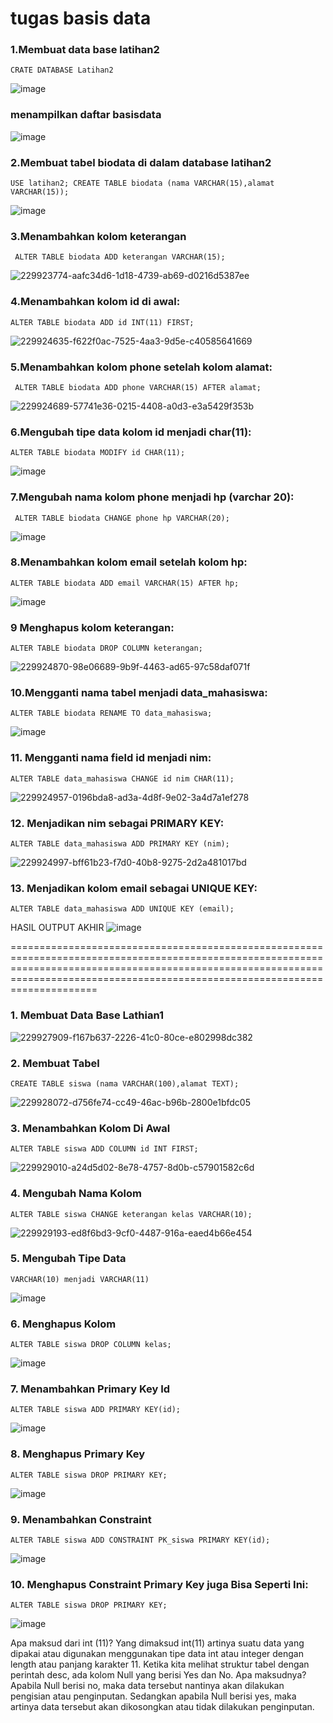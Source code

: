 # tugas basis data
### 1.Membuat data base latihan2
```
CRATE DATABASE Latihan2
```
![image](https://user-images.githubusercontent.com/115862112/230727331-95d36346-69e2-428c-a44b-dab6c34cdc07.png)
### menampilkan daftar basisdata
![image](https://user-images.githubusercontent.com/115862112/230727398-d6243cb4-380a-44f6-9e2b-eee022dad27e.png)

### 2.Membuat tabel biodata di dalam database latihan2
```
USE latihan2; CREATE TABLE biodata (nama VARCHAR(15),alamat VARCHAR(15));
```
![image](https://user-images.githubusercontent.com/115862112/230727493-b303606c-5588-4cc7-b623-8b1479dec6be.png)
### 3.Menambahkan kolom keterangan
```
 ALTER TABLE biodata ADD keterangan VARCHAR(15);
```
![229923774-aafc34d6-1d18-4739-ab69-d0216d5387ee](https://user-images.githubusercontent.com/115862112/230727709-cc161916-45d5-4c2f-8d06-735e6b7f600f.png)


### 4.Menambahkan kolom id di awal:
```
ALTER TABLE biodata ADD id INT(11) FIRST;
```
![229924635-f622f0ac-7525-4aa3-9d5e-c40585641669](https://user-images.githubusercontent.com/115862112/230727783-493d870c-b6f2-4f58-b23b-fa0a2607d7a8.png)
### 5.Menambahkan kolom phone setelah kolom alamat:
```
 ALTER TABLE biodata ADD phone VARCHAR(15) AFTER alamat;
```
![229924689-57741e36-0215-4408-a0d3-e3a5429f353b](https://user-images.githubusercontent.com/115862112/230727875-b41bcea8-43d3-4f7e-9247-8ef87932a978.png)
### 6.Mengubah tipe data kolom id menjadi char(11):
```
ALTER TABLE biodata MODIFY id CHAR(11);
```
![image](https://user-images.githubusercontent.com/115862112/230728053-0136d156-72fa-4b20-b87f-a81659be8290.png)
### 7.Mengubah nama kolom phone menjadi hp (varchar 20):
```
 ALTER TABLE biodata CHANGE phone hp VARCHAR(20);
```
![image](https://user-images.githubusercontent.com/115862112/230728096-20526d0e-002c-4fba-963a-240dcd2b9541.png)
### 8.Menambahkan kolom email setelah kolom hp:
```
ALTER TABLE biodata ADD email VARCHAR(15) AFTER hp;
```
![image](https://user-images.githubusercontent.com/115862112/230728163-a9246061-fb1e-4a4e-b453-7080d156b432.png)
### 9 Menghapus kolom keterangan:
```
ALTER TABLE biodata DROP COLUMN keterangan;
```
![229924870-98e06689-9b9f-4463-ad65-97c58daf071f](https://user-images.githubusercontent.com/115862112/230745923-a4439e0b-6894-45d4-9677-956c6de8f001.png)

### 10.Mengganti nama tabel menjadi data_mahasiswa:
```
ALTER TABLE biodata RENAME TO data_mahasiswa; 
```
![image](https://user-images.githubusercontent.com/115862112/230745992-b8f603f2-7322-450b-ab09-eb7e63c3f945.png)

### 11. Mengganti nama field id menjadi nim:
```
ALTER TABLE data_mahasiswa CHANGE id nim CHAR(11);
```
![229924957-0196bda8-ad3a-4d8f-9e02-3a4d7a1ef278](https://user-images.githubusercontent.com/115862112/230746027-2742d4d1-b264-496d-9bc0-8b642dd0c44f.png)

### 12. Menjadikan nim sebagai PRIMARY KEY:
```
ALTER TABLE data_mahasiswa ADD PRIMARY KEY (nim);
```
![229924997-bff61b23-f7d0-40b8-9275-2d2a481017bd](https://user-images.githubusercontent.com/115862112/230746032-d3363946-b6de-434d-9f1c-a8c7002119ff.png)

### 13. Menjadikan kolom email sebagai UNIQUE KEY:
```
ALTER TABLE data_mahasiswa ADD UNIQUE KEY (email);
```
HASIL OUTPUT AKHIR
![image](https://user-images.githubusercontent.com/115862112/230746054-ea5e4868-6abc-42eb-86f9-8a1a7e74b169.png)


=======================================================================================================================================================================================================================================

### 1. Membuat Data Base Lathian1

![229927909-f167b637-2226-41c0-80ce-e802998dc382](https://user-images.githubusercontent.com/115862112/230746065-e3dfa3be-285f-49e9-8e43-1a68eef10335.png)

### 2. Membuat Tabel
```
CREATE TABLE siswa (nama VARCHAR(100),alamat TEXT);
```
![229928072-d756fe74-cc49-46ac-b96b-2800e1bfdc05](https://user-images.githubusercontent.com/115862112/230746120-898c58c1-1a12-4475-84e4-92dd77a03c73.png)

### 3. Menambahkan Kolom Di Awal
```
ALTER TABLE siswa ADD COLUMN id INT FIRST;
```
![229929010-a24d5d02-8e78-4757-8d0b-c57901582c6d](https://user-images.githubusercontent.com/115862112/230746133-bdf9ff2d-134a-4164-96fc-a5ef60d8adf0.png)

### 4. Mengubah Nama Kolom
```
ALTER TABLE siswa CHANGE keterangan kelas VARCHAR(10);
```
![229929193-ed8f6bd3-9cf0-4487-916a-eaed4b66e454](https://user-images.githubusercontent.com/115862112/230746156-035399ab-b7ca-40f0-baeb-1aa9633c3190.png)

### 5. Mengubah Tipe Data
```
VARCHAR(10) menjadi VARCHAR(11)
```
![image](https://user-images.githubusercontent.com/115862112/230746165-e1d165e8-32ed-4b2e-b82a-2ec9f0700dad.png)

### 6. Menghapus Kolom
```
ALTER TABLE siswa DROP COLUMN kelas;
```
![image](https://user-images.githubusercontent.com/115862112/230746195-579d06e8-b1b2-4a78-9f72-e8c5e6da0a68.png)

### 7. Menambahkan Primary Key Id
```
ALTER TABLE siswa ADD PRIMARY KEY(id);
```
![image](https://user-images.githubusercontent.com/115862112/230746197-2ede73fa-2a5f-4108-9ffd-b1645d8e60b6.png)

### 8. Menghapus Primary Key
```
ALTER TABLE siswa DROP PRIMARY KEY;
```
![image](https://user-images.githubusercontent.com/115862112/230746199-bf41b479-f7eb-4675-b20b-59ccf180b43f.png)

### 9. Menambahkan Constraint
```
ALTER TABLE siswa ADD CONSTRAINT PK_siswa PRIMARY KEY(id);
```
![image](https://user-images.githubusercontent.com/115862112/230746204-698c2c8f-5766-4f51-a3a0-b3f1e1c3fee2.png)

### 10. Menghapus Constraint Primary Key juga Bisa Seperti Ini:
```
ALTER TABLE siswa DROP PRIMARY KEY;
```
![image](https://user-images.githubusercontent.com/115862112/230746210-767417cb-7c91-430d-83d2-5e128dc6fa14.png)

Apa maksud dari int (11)? Yang dimaksud int(11) artinya suatu data yang dipakai atau digunakan menggunakan tipe data int atau integer dengan length atau panjang karakter 11.
Ketika kita melihat struktur tabel dengan perintah desc, ada kolom Null yang berisi Yes dan No. Apa maksudnya? Apabila Null berisi no, maka data tersebut nantinya akan dilakukan pengisian atau penginputan. Sedangkan apabila Null berisi yes, maka artinya data tersebut akan dikosongkan atau tidak dilakukan penginputan.
